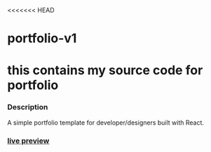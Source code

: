 <<<<<<< HEAD
# portfolio-v1
this contains my source code for portfolio
=======
### Description

A simple portfolio template for developer/designers built with React. 

### [live preview](https://ubaimutl.github.io/react-portfolio/)

